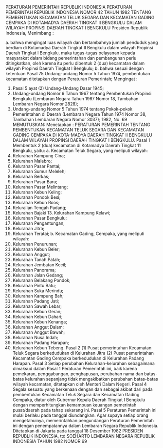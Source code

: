  PERATURAN PEMERINTAH REPUBLIK INDONESIA PERATURAN PEMERINTAH REPUBLIK INDONESIA NOMOR 42 TAHUN 1982 TENTANG PEMBENTUKAN KECAMATAN TELUK SEGARA DAN KECAMATAN GADING CEMPAKA DI KOTAMADYA DAERAH TINGKAT II BENGKULU DALAM WILAYAH PROPINSI DAERAH TINGKAT I BENGKULU Presiden Republik Indonesia,
Menimbang :

a. bahwa mengingat luas wilayah dan bertambahnya jumlah penduduk yang berdiam di Kotamadya Daerah Tingkat II Bengkulu dalam wilayah Propinsi Daerah Tingkat I Bengkulu, maka tugas-tugas pelayanan kepada masyarakat dalam bidang pemerintahan dan pembangunan perlu ditingkatkan, oleh karena itu perlu dibentuk 2 (dua) kecamatan dalam wilayah Propinsi Daerah Tingkat I Bengkulu;
b. bahwa sesuai dengan ketentuan Pasal 75 Undang-undang Nomor 5 Tahun 1974, pembentukan kecamatan ditetapkan dengan Peraturan Pemerintah;
Mengingat :

1. Pasal 5 ayat (2) Undang-Undang Dasar 1945;
2. Undang-undang Nomor 9 Tahun 1967 tentang Pembentukan Propinsi Bengkulu (Lembaran Negara Tahun 1967 Nomor 18, Tambahan Lembaran Negara Nomor 2828);
3. Undang-undang Nomor 5 Tahun 1974 tentang Pokok-pokok Pemerintahan di Daerah (Lembaran Negara Tahun 1974 Nomor 38, Tambahan Lembaran Negara Nomor 3037); 1982, No. 69
MEMUTUSKAN:
 Menetapkan : PERATURAN PEMERINTAH TENTANG PEMBENTUKAN KECAMATAN TELUK SEGARA DAN KECAMATAN GADING CEMPAKA DI KOTA-MADYA DAERAH TINGKAT II BENGKULU DALAM WILAYAH PROPINSI DAERAH TINGKAT I BENGKULU.
Pasal 1
Membentuk 2 (dua) kecamatan di Kotamadya Daerah Tingkat 11 Bengkulu, yaitu:
a. Kecamatan Teluk Segara, yang meliputi wilayah:
1. Kelurahan Kampung Cina;
2. Kelurahan Malabro;
3. Kelurahan Pasar Pantai;
4. Kelurahan Sumur Meleleh;
5. Kelurahan Berkas;
6. Kelurahan Pasar Baru;
7. Kelurahan Pasar Melintang;
8. Kelurahan Kebun Keling;
9. Kelurahan Pondok Besi;
10. Kelurahan Kebun Roos;
11. Keluralian Tengah Padang;
12. Kelurahan Bajaki 13. Kelurahan Kampung Kelawi;
14. Kelurahan Pasar Bengkulu;
15. Kelurahan Pengantungan;
16. Kelurahan Jitra;
17. Kelurahan Teratai;
b. Kecamatan Gading, Cempaka, yang meliputi wilayah:
1. Kelurahan Penurunan;
2. Kelurahan Kebun Beler;
3. Kelurahan Anggut;
4. Kelurahan Tanah Patah;
5. Kelurahan Jembatan Kecil;
6. Kelurahan Panorama;
7. Kelurahan Jalan Gedang;
8. Kelurahan Belakang Pondok;
9. Kelurahan Pintu Batu;
10. Kelurahan Suka Merindu;
11. Kelurahan Kampung Bah;
12. Kelurahan Padang Jati;
13. Kelurahan Sawah Lebar;
14. Kelurahan Kebun Geran;
15. Kelurahan Kebun Dahari;
16. Kelurahan Kebun Kenanga;
17. Kelurahan Anggut Dalam;
18. Kelurahan Anggut Bawah;
19. Kelurahan Nusa Indah;
20. Kelurahan Padang Harapan;
21. Kelurahan Kebun Tebeng.
Pasal 2
(1) Pusat pemerintahan Kecamatan Teluk Segara berkedudukan di Kelurahan Jitra (2) Pusat pemerintahan Kecamatan Gading Cempaka berkedudukan di Kelurahan Padang Harapan.
Pasal 3
Setiap perubahan Kelurahan-kelurahan sebagaimana dimaksud dalam Pasal 1 Peraturan Pemerintah ini, baik karena pemekaran, penggabungan, penghapusan, perubahan nama dan batas-batas kelurahan sepanjang tidak mengakibatkan perubahan batas-batas wilayah kecamatan, ditetapkan oleh Menteri Dalam Negeri.
Pasal 4
Segala sesuatu yang berkenaan dengan dan sebagai akibat dari pada pembentukan Kecamatan Teluk Segara dan Kecamatan Gading Cempaka, diatur oleh Gubernur Kepala Daerah Tingkat I Bengkulu dengan memperhitungkan kemampuan keuangan pemerintah pusat/daerah pada tahap sekarang ini.
Pasal 5
Peraturan Pemerintah ini mulai berlaku pada tanggal diundangkan. Agar supaya setiap orang mengetahuinya, memerintahkan pengundangan Peraturan Pemerintah ini dengan penempatannya dalam Lembaran Negara Republik Indonesia. Ditetapkan di Jakarta pada tanggal 18 Desember 1982 PRESIDEN REPUBLIK INDONESIA, ttd SOEHARTO LEMBARAN NEGARA REPUBLIK INDONESIA TAHUN 1982 NOMOR 69